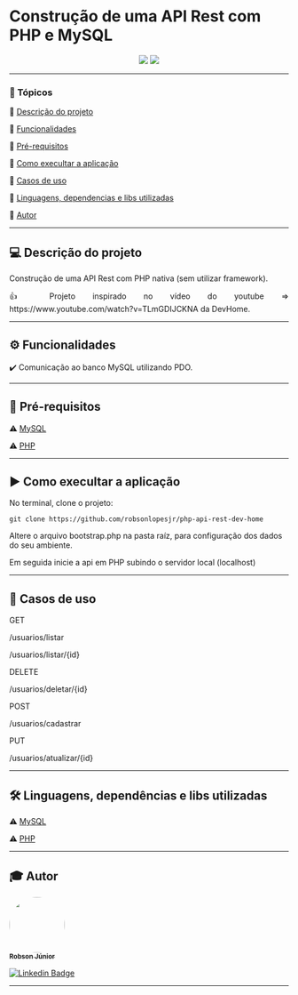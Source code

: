 <h1>Construção de uma API Rest com PHP e MySQL</h1>

<p align="center">
  <img src="https://img.shields.io/static/v1?label=php&message=language&color=blue&style=for-the-badge&logo=PHP"/>
   <img src="http://img.shields.io/static/v1?label=STATUS&message=Contrução&color=red&style=for-the-badge"/>
</p>

---

### 📖 Tópicos

:small_blue_diamond: [Descrição do projeto](#-descrição-do-projeto)

:small_blue_diamond: [Funcionalidades](#-funcionalidades)

:small_blue_diamond: [Pré-requisitos](#-pré-requisitos)

:small_blue_diamond: [Como execultar a aplicação](#-como-execultar-a-aplicação)

:small_blue_diamond: [Casos de uso](#-casos-de-uso)

:small_blue_diamond: [Linguagens, dependencias e libs utilizadas](#-linguagens-dependencias-e-libs-utilizadas)

:small_blue_diamond: [Autor](#-autor)

---

## 💻 Descrição do projeto

<p align="justify">
  Construção de uma API Rest com PHP nativa (sem utilizar framework).
</p>
<p align="justify">
  👍 Projeto inspirado no vídeo do youtube => https://www.youtube.com/watch?v=TLmGDIJCKNA da DevHome.
</p>

---

## ⚙️ Funcionalidades

:heavy_check_mark: Comunicação ao banco MySQL utilizando PDO.

---

## 🎯 Pré-requisitos

:warning: [MySQL](https://www.mysql.com/)

:warning: [PHP](https://www.php.net/)

---

## ▶️ Como execultar a aplicação

No terminal, clone o projeto:

```
git clone https://github.com/robsonlopesjr/php-api-rest-dev-home
```
Altere o arquivo bootstrap.php na pasta raíz, para configuração dos dados do seu ambiente.

Em seguida inicie a api em PHP subindo o servidor local (localhost)

---

## 📌 Casos de uso

GET

/usuarios/listar

/usuarios/listar/{id}

DELETE

/usuarios/deletar/{id}

POST

/usuarios/cadastrar

PUT

/usuarios/atualizar/{id}

---

## 🛠 Linguagens, dependências e libs utilizadas

:warning: [MySQL](https://www.mysql.com/)

:warning: [PHP](https://www.php.net/)

---

## 🎓 Autor

<a href="https://www.instagram.com/robson.junior.184/">
 <img style="border-radius: 50%;" src="https://avatars3.githubusercontent.com/u/69487360?s=400&u=7956928a6764b5ab125fccfa6350c58e3414e2ff&v=4" width="100px;" alt=""/>
 <br />
 <sub><b>Robson Júnior</b></sub></a>
 <br />

[![Linkedin Badge](https://img.shields.io/badge/LinkedIn-Robson-blue?style=flat-square&logo=Linkedin&logoColor=white&link=https://www.linkedin.com/in/robsonlopesjr)](https://www.linkedin.com/in/robsonlopesjr)

---
